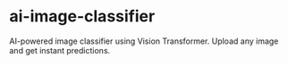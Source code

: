 # ai-image-classifier
AI-powered image classifier using Vision Transformer. Upload any image and get instant predictions.
